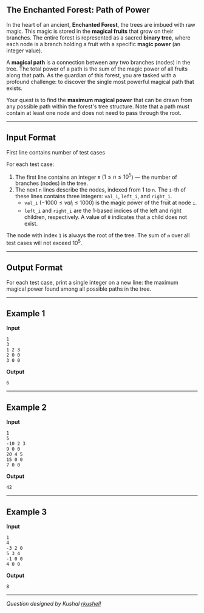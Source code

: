 ## The Enchanted Forest: Path of Power

In the heart of an ancient, **Enchanted Forest**, the trees are imbued with raw magic. This magic is stored in the **magical fruits** that grow on their branches. The entire forest is represented as a sacred **binary tree**, where each node is a branch holding a fruit with a specific **magic power** (an integer value).

A **magical path** is a connection between any two branches (nodes) in the tree. The total power of a path is the sum of the magic power of all fruits along that path. As the guardian of this forest, you are tasked with a profound challenge: to discover the single most powerful magical path that exists.

Your quest is to find the **maximum magical power** that can be drawn from any possible path within the forest's tree structure. Note that a path must contain at least one node and does not need to pass through the root.

-----

## Input Format

First line contains number of test cases

For each test case:

1. The first line contains an integer **`n`** ($1 \le n \le 10^5$) — the number of branches (nodes) in the tree.  
2. The next `n` lines describe the nodes, indexed from 1 to `n`. The `i`-th of these lines contains three integers: `val_i`, `left_i`, and `right_i`.  
   - `val_i` ($-1000 \le val_i \le 1000$) is the magic power of the fruit at node `i`.  
   - `left_i` and `right_i` are the 1-based indices of the left and right children, respectively. A value of `0` indicates that a child does not exist.  

The node with index `1` is always the root of the tree. The sum of **`n`** over all test cases will not exceed $10^5$.

-----

## Output Format

For each test case, print a single integer on a new line: the maximum magical power found among all possible paths in the tree.

-----

## Example 1

**Input**

```
1
3
1 2 3
2 0 0
3 0 0
```

**Output**

```
6
```

-----

## Example 2

**Input**

```
1
5
-10 2 3
9 0 0
20 4 5
15 0 0
7 0 0
```

**Output**

```
42
```

-----

## Example 3

**Input**

```
1
4
-3 2 0
5 3 4
-1 0 0
4 0 0
```

**Output**

```
8
```

-----

*Question designed by Kushal [rkushell](https://github.com/rkushell)*